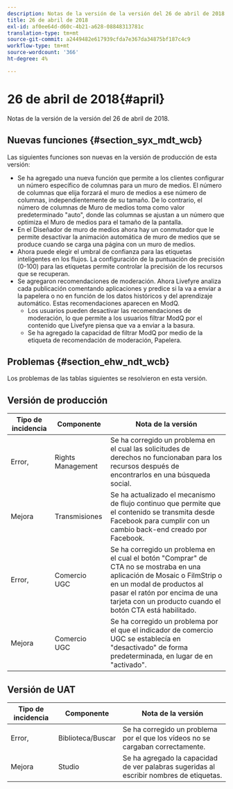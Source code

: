 ```yaml
---
description: Notas de la versión de la versión del 26 de abril de 2018.
title: 26 de abril de 2018
exl-id: af0ee64d-d60c-4b21-a628-08848313781c
translation-type: tm+mt
source-git-commit: a2449482e617939cfda7e367da34875bf187c4c9
workflow-type: tm+mt
source-wordcount: '366'
ht-degree: 4%

---
```


# 26 de abril de 2018{#april}

Notas de la versión de la versión del 26 de abril de 2018.

## Nuevas funciones {#section_syx_mdt_wcb}

Las siguientes funciones son nuevas en la versión de producción de esta versión:

* Se ha agregado una nueva función que permite a los clientes configurar un número específico de columnas para un muro de medios. El número de columnas que elija forzará el muro de medios a ese número de columnas, independientemente de su tamaño. De lo contrario, el número de columnas de Muro de medios toma como valor predeterminado &quot;auto&quot;, donde las columnas se ajustan a un número que optimiza el Muro de medios para el tamaño de la pantalla.
* En el Diseñador de muro de medios ahora hay un conmutador que le permite desactivar la animación automática de muro de medios que se produce cuando se carga una página con un muro de medios.
* Ahora puede elegir el umbral de confianza para las etiquetas inteligentes en los flujos. La configuración de la puntuación de precisión (0-100) para las etiquetas permite controlar la precisión de los recursos que se recuperan.
* Se agregaron recomendaciones de moderación. Ahora Livefyre analiza cada publicación comentando aplicaciones y predice si la va a enviar a la papelera o no en función de los datos históricos y del aprendizaje automático. Estas recomendaciones aparecen en ModQ.
   * Los usuarios pueden desactivar las recomendaciones de moderación, lo que permite a los usuarios filtrar ModQ por el contenido que Livefyre piensa que va a enviar a la basura.
   * Se ha agregado la capacidad de filtrar ModQ por medio de la etiqueta de recomendación de moderación, Papelera.

## Problemas {#section_ehw_ndt_wcb}

Los problemas de las tablas siguientes se resolvieron en esta versión.

## Versión de producción

| **Tipo de incidencia** | **Componente** | **Nota de la versión** |
|---|---|---|
| Error, | Rights Management | Se ha corregido un problema en el cual las solicitudes de derechos no funcionaban para los recursos después de encontrarlos en una búsqueda social. |
| Mejora | Transmisiones | Se ha actualizado el mecanismo de flujo continuo que permite que el contenido se transmita desde Facebook para cumplir con un cambio back-end creado por Facebook. |
| Error, | Comercio UGC | Se ha corregido un problema en el cual el botón &quot;Comprar&quot; de CTA no se mostraba en una aplicación de Mosaic o FilmStrip o en un modal de productos al pasar el ratón por encima de una tarjeta con un producto cuando el botón CTA está habilitado. |
| Mejora | Comercio UGC | Se ha corregido un problema por el que el indicador de comercio UGC se establecía en &quot;desactivado&quot; de forma predeterminada, en lugar de en &quot;activado&quot;. |

## Versión de UAT

| **Tipo de incidencia** | **Componente** | **Nota de la versión** |
|---|---|---|
| Error, | Biblioteca/Buscar | Se ha corregido un problema por el que los vídeos no se cargaban correctamente. |
| Mejora | Studio | Se ha agregado la capacidad de ver palabras sugeridas al escribir nombres de etiquetas. |
